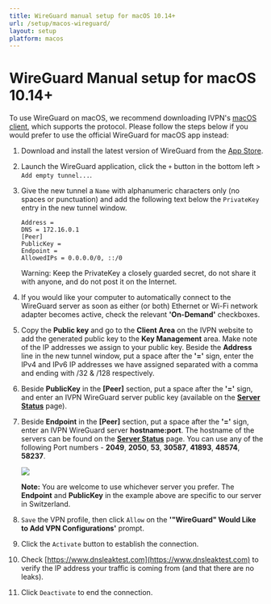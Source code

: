 ```yaml
---
title: WireGuard manual setup for macOS 10.14+
url: /setup/macos-wireguard/
layout: setup
platform: macos
---
```

# WireGuard Manual setup for macOS 10.14+

<div markdown="1" class="notice notice--warning">
To use WireGuard on macOS, we recommend downloading IVPN's <a href="/apps-macos/">macOS client</a>, which supports the protocol. Please follow the steps below if you would prefer to use the official WireGuard for macOS app instead:
</div>

1.  Download and install the latest version of WireGuard from the [App Store](https://itunes.apple.com/us/app/wireguard/id1451685025?ls=1&mt=12).

2.  Launch the WireGuard application, click the `+` button in the bottom left > `Add empty tunnel...`.  

3.  Give the new tunnel a `Name` with alphanumeric characters only (no spaces or punctuation) and add the following text below the `PrivateKey` entry in the new tunnel window.

    ```
    Address = 
    DNS = 172.16.0.1 
    [Peer] 
    PublicKey = 
    Endpoint = 
    AllowedIPs = 0.0.0.0/0, ::/0
    ```

    <div markdown="1" class="notice notice--warning">
    Warning: Keep the PrivateKey a closely guarded secret, do not share it with anyone, and do not post it on the Internet.
    </div>

4. If you would like your computer to automatically connect to the WireGuard server as soon as either (or both) Ethernet or Wi-Fi network adapter becomes active, check the relevant <strong>'On-Demand'</strong> checkboxes.

5.  Copy the <strong>Public key</strong> and go to the <strong>Client Area</strong> on the IVPN website to add the generated public key to the <strong>Key Management</strong> area. Make note of the IP addresses we assign to your public key. Beside the <strong>Address</strong> line in the new tunnel window, put a space after the <strong>'='</strong> sign, enter the IPv4 and IPv6 IP addresses we have assigned separated with a comma and ending with /32 & /128 respectively.

6.  Beside <strong>PublicKey</strong> in the <strong>[Peer]</strong> section, put a space after the <strong>'='</strong> sign, and enter an IVPN WireGuard server public key (available on the **[Server Status](/status/)** page).

7. Beside <strong>Endpoint</strong> in the <strong>[Peer]</strong> section, put a space after the <strong>'='</strong> sign, enter an IVPN WireGuard server <strong>hostname:port</strong>.
The hostname of the servers can be found on the **[Server Status](/status/)** page. 
You can use any of the following Port numbers - **2049**, **2050**, **53**, **30587**, **41893**, **48574**, **58237**.

    ![](/images-static/uploads/macos-wireguard-010.png)

    <div markdown="1" class="notice notice--info">
    <strong>Note:</strong> You are welcome to use whichever server you prefer. The <strong>Endpoint</strong> and <strong>PublicKey</strong> in the example above are specific to our server in Switzerland.
    </div>

7. `Save` the VPN profile, then click `Allow` on the <strong>'"WireGuard" Would Like to Add VPN Configurations'</strong> prompt.

8.  Click the `Activate` button to establish the connection.

9.  Check [https://www.dnsleaktest.com](https://www.dnsleaktest.com) to verify the IP address your traffic is coming from (and that there are no leaks).

10.  Click `Deactivate` to end the connection.
